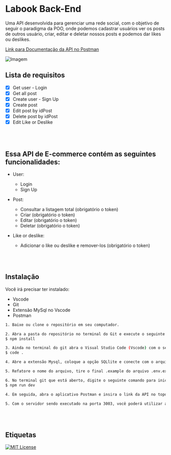 # Labook Back-End

Uma API desenvolvida para gerenciar uma rede social, com o objetivo de seguir o paradigma da POO, onde podemos cadastrar usuários ver os posts de outros usuário, criar, editar e deletar nossos posts e podemos dar likes ou deslikes.

[Link para Documentação da API no Postman](https://documenter.getpostman.com/view/27670051/2s9Xy3ts7w) 

 ![Imagem](https://encrypted-tbn0.gstatic.com/images?q=tbn:ANd9GcQdtERg7Rn_fqNYZhUFbMO7P69poX-tDO2BWg&usqp=CAU)

## Lista de requisitos

- [x]  Get user - Login
- [x]  Get all post
- [x]  Create user - Sign Up
- [x]  Create post
- [x]  Edit post by idPost
- [x]  Delete post by idPost
- [x]  Edit Like or Deslike
<br/>
<br/>

## Essa API de E-commerce contém as seguintes funcionalidades:

- User:
    - Login
    - Sign Up
    
- Post:
    - Consultar a listagem total (obrigatório o token)
    - Criar (obrigatório o token)
    - Editar (obrigatório o token)
    - Deletar (obrigatório o token)

- Like or deslike:
    - Adicionar o like ou deslike e remover-los (obrigatório o token)
<br/>
<br/>


## Instalação

Você irá precisar ter instalado:
   - Vscode
   - Git
   - Extensão MySql no Vscode
   - Postman

```bash
1. Baixe ou clone o repositório em seu computador.

2. Abra a pasta do repositório no terminal do Git e execute o seguinte comando para instalar as dependências do projeto:
$ npm install 

3. Ainda no terminal do git abra o Visual Studio Code (Vscode) com o seguinte comando, e por favor não feche esse terminal:
$ code .

4. Abre a extensão Mysql, coloque a opção SQLlite e conecte com o arquivo labook.db

5. Refatore o nome do arquivo, tire o final .example do arquivo .env.example

6. No terminal git que está aberto, digite o seguinte comando para iniciar o servidor em modo de desenvolvimento:
$ npm run dev

4. Em seguida, abra o aplicativo Postman e insira o link da API no topo da interface.

5. Com o servidor sendo executado na porta 3003, você poderá utilizar a API livremente para interagir com o projeto.

```
<br/>
<br/>

## Etiquetas

[![MIT License](https://img.shields.io/badge/License-MIT-green.svg)](https://choosealicense.com/licenses/mit/)


